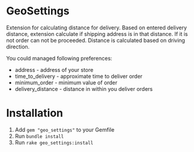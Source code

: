 GeoSettings
===========

Extension for calculating distance for delivery. Based on entered delivery distance, extension calculate if shipping address is in that distance. If it is not order can not be proceeded. Distance is calculated based on driving direction.

You could managed following preferences:

* address - address of your store
* time_to_delivery - approximate time to deliver order
* minimum_order - minimum value of order
* delivery_distance - distance in within you deliver orders

Installation
============

1. Add `gem "geo_settings"` to your Gemfile
1. Run `bundle install`
1. Run `rake geo_settings:install`